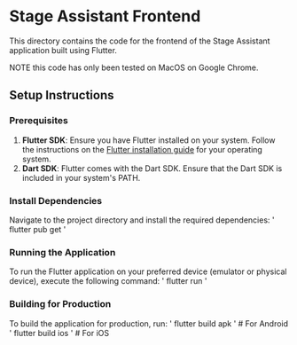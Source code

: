 # Stage Assistant Frontend

This directory contains the code for the frontend of the Stage Assistant application built using Flutter.

NOTE this code has only been tested on MacOS on Google Chrome.

## Setup Instructions

### Prerequisites

1. **Flutter SDK**: Ensure you have Flutter installed on your system. Follow the instructions on the [Flutter installation guide](https://flutter.dev/docs/get-started/install) for your operating system.
2. **Dart SDK**: Flutter comes with the Dart SDK. Ensure that the Dart SDK is included in your system's PATH.

### Install Dependencies

Navigate to the project directory and install the required dependencies:
' flutter pub get '

### Running the Application

To run the Flutter application on your preferred device (emulator or physical device), execute the following command:
' flutter run '

### Building for Production

To build the application for production, run:
' flutter build apk '  # For Android
' flutter build ios '  # For iOS
